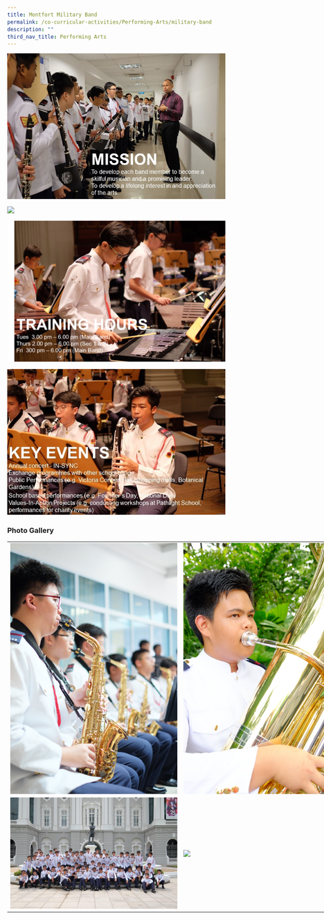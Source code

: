 ```yaml
---
title: Montfort Military Band
permalink: /co-curricular-activities/Performing-Arts/military-band
description: ""
third_nav_title: Performing Arts
---
```

![](/images/mb1.jpeg)

![](/images/mb2.png)

![](/images/mb3.png)

![](/images/mb4.jpeg)


### Photo Gallery

<table style="undefined;table-layout: fixed; width: 800px">
<colgroup>
<col style="width: 400px">
<col style="width: 400px">
</colgroup>
<tbody>
  <tr>
    <td><img src="/images/mb5.jpeg"></td>
    <td><img src="/images/mb6.jpeg"></td>
  </tr>
  <tr>
    <td><img src="/images/mb7-min.jpeg"></td>
    <td><img src="/images/mb8.jpeg"></td>
  </tr>
</tbody>
</table>
